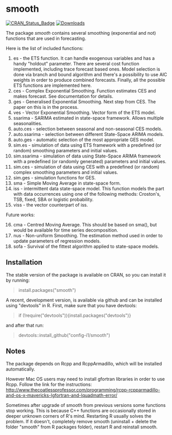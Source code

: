 # smooth
[![CRAN_Status_Badge](http://www.r-pkg.org/badges/version/smooth)](https://cran.r-project.org/package=smooth)
[![Downloads](http://cranlogs.r-pkg.org/badges/smooth)](https://cran.r-project.org/package=smooth)

The package _smooth_ contains several smoothing (exponential and not) functions that are used in forecasting.

Here is the list of included functions:

1. es - the ETS function. It can handle exogenous variables and has a handy "holdout" parameter. There are several cost function implemented, including trace forecast based ones. Model selection is done via branch and bound algorithm and there's a possibility to use AIC weights in order to produce combined forecasts. Finally, all the possible ETS functions are implemented here.
2. ces - Complex Exponential Smoothing. Function estimates CES and makes forecast. See documentation for details.
3. ges - Generalised Exponential Smoothing. Next step from CES. The paper on this is in the process.
4. ves - Vector Exponential Smoothing. Vector form of the ETS model.
5. ssarima - SARIMA estimated in state-space framework. Allows multiple seasonalities.
6. auto.ces - selection between seasonal and non-seasonal CES models.
7. auto.ssarima - selection between different State-Space ARIMA models.
8. auto.ges - automatic selection of the most appropriate GES model.
9. sim.es - simulation of data using ETS framework with a predefined (or random) smoothing parameters and initial values.
10. sim.ssarima - simulation of data using State-Space ARIMA framework with a predefined (or randomly generated) parameters and initial values.
11. sim.ces - simulation of data using CES with a predefined (or random) complex smoothing parameters and initial values.
12. sim.ges - simulation functions for GES.
13. sma - Simple Moving Average in state-space form.
14. iss - intermittent data state-space model. This function models the part with data occurrences using one of the following methods: Croston's, TSB, fixed, SBA or logistic probability.
15. viss - the vector counterpart of iss.

Future works:

16. cma - Centred Moving Average. This should be based on sma(), but would be available for time series decomposition.
17. nus - Non-uniform Smoothing. The estimation method used in order to update parameters of regression models.
18. sofa - Survival of the fittest algorithm applied to state-space models.

## Installation

The stable version of the package is available on CRAN, so you can install it by running:
> install.packages("smooth")

A recent, development version, is available via github and can be installed using "devtools" in R. First, make sure that you have devtools:
> if (!require("devtools")){install.packages("devtools")}

and after that run:
> devtools::install_github("config-i1/smooth")

## Notes

The package depends on Rcpp and RcppArmadillo, which will be installed automatically.

However Mac OS users may need to install gfortran libraries in order to use Rcpp. Follow the link for the instructions: http://www.thecoatlessprofessor.com/programming/rcpp-rcpparmadillo-and-os-x-mavericks-lgfortran-and-lquadmath-error/

Sometimes after upgrade of smooth from previous versions some functions stop working. This is because C++ functions are occasionally stored in deeper unknown corners of R's mind. Restarting R usually solves the problem. If it  doesn't, completely remove smooth (uninstall + delete the folder "smooth" from R packages folder), restart R and reinstall smooth.
